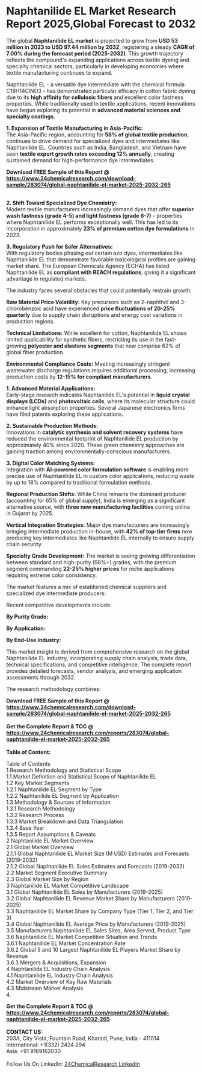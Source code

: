 <h1>Naphtanilide EL Market Research Report 2025,Global Forecast to 2032</h1><p>The global <strong>Naphtanilide EL market</strong> is projected to grow from <strong>USD 53 million in 2023 to USD 97.44 million by 2032</strong>, registering a steady <strong>CAGR of 7.00% during the forecast period (2025-2032)</strong>. This growth trajectory reflects the compound's expanding applications across textile dyeing and specialty chemical sectors, particularly in developing economies where textile manufacturing continues to expand.</p><p>Naphtanilide EL - a versatile dye intermediate with the chemical formula C18H14ClNO3 - has demonstrated particular efficacy in cotton fabric dyeing due to its <strong>high affinity for cellulosic fibers</strong> and excellent color fastness properties. While traditionally used in textile applications, recent innovations have begun exploring its potential in <strong>advanced material sciences and specialty coatings</strong>.</p><p><strong>1. Expansion of Textile Manufacturing in Asia-Pacific:</strong><br>
The Asia-Pacific region, accounting for <strong>58% of global textile production</strong>, continues to drive demand for specialized dyes and intermediates like Naphtanilide EL. Countries such as India, Bangladesh, and Vietnam have seen <strong>textile export growth rates exceeding 12% annually</strong>, creating sustained demand for high-performance dye intermediates.</p><div><b>Download FREE Sample of this Report @ 
            <a href="https://www.24chemicalresearch.com/download-sample/283074/global-naphtanilide-el-market-2025-2032-265">
            https://www.24chemicalresearch.com/download-sample/283074/global-naphtanilide-el-market-2025-2032-265</a></b></div><br><p><strong>2. Shift Toward Specialized Dye Chemistry:</strong><br>
Modern textile manufacturers increasingly demand dyes that offer <strong>superior wash fastness (grade 4-5) and light fastness (grade 6-7)</strong> - properties where Naphtanilide EL performs exceptionally well. This has led to its incorporation in approximately <strong>23% of premium cotton dye formulations</strong> in 2023.</p><p><strong>3. Regulatory Push for Safer Alternatives:</strong><br>
With regulatory bodies phasing out certain azo dyes, intermediates like Naphtanilide EL that demonstrate favorable toxicological profiles are gaining market share. The European Chemicals Agency (ECHA) has listed Naphtanilide EL as <strong>compliant with REACH regulations</strong>, giving it a significant advantage in regulated markets.</p><p>The industry faces several obstacles that could potentially restrain growth:</p><p><strong>Raw Material Price Volatility:</strong> Key precursors such as 2-naphthol and 3-chlorobenzoic acid have experienced <strong>price fluctuations of 20-25% quarterly</strong> due to supply chain disruptions and energy cost variations in production regions.</p><p><strong>Technical Limitations:</strong> While excellent for cotton, Naphtanilide EL shows limited applicability for synthetic fibers, restricting its use in the fast-growing <strong>polyester and elastane segments</strong> that now comprise 62% of global fiber production.</p><p><strong>Environmental Compliance Costs:</strong> Meeting increasingly stringent wastewater discharge regulations requires additional processing, increasing production costs by <strong>12-15% for compliant manufacturers</strong>.</p><p><strong>1. Advanced Material Applications:</strong><br>
Early-stage research indicates Naphtanilide EL's potential in <strong>liquid crystal displays (LCDs)</strong> and <strong>photovoltaic cells</strong>, where its molecular structure could enhance light absorption properties. Several Japanese electronics firms have filed patents exploring these applications.</p><p><strong>2. Sustainable Production Methods:</strong><br>
Innovations in <strong>catalytic synthesis and solvent recovery systems</strong> have reduced the environmental footprint of Naphtanilide EL production by approximately 40% since 2020. These green chemistry approaches are gaining traction among environmentally-conscious manufacturers.</p><p><strong>3. Digital Color Matching Systems:</strong><br>
Integration with <strong>AI-powered color formulation software</strong> is enabling more precise use of Naphtanilide EL in custom color applications, reducing waste by up to 18% compared to traditional formulation methods.</p><p><strong>Regional Production Shifts:</strong> While China remains the dominant producer (accounting for 65% of global supply), India is emerging as a significant alternative source, with <strong>three new manufacturing facilities</strong> coming online in Gujarat by 2025.</p><p><strong>Vertical Integration Strategies:</strong> Major dye manufacturers are increasingly bringing intermediate production in-house, with <strong>42% of top-tier firms</strong> now producing key intermediates like Naphtanilide EL internally to ensure supply chain security.</p><p><strong>Specialty Grade Development:</strong> The market is seeing growing differentiation between standard and high-purity (98%+) grades, with the premium segment commanding <strong>22-25% higher prices</strong> for niche applications requiring extreme color consistency.</p><p>The market features a mix of established chemical suppliers and specialized dye intermediate producers:</p><p>Recent competitive developments include:</p><p><strong>By Purity Grade:</strong></p><p><strong>By Application:</strong></p><p><strong>By End-Use Industry:</strong></p><p>This market insight is derived from comprehensive research on the global Naphtanilide EL industry, incorporating supply chain analysis, trade data, technical specifications, and competitive intelligence. The complete report provides detailed forecasts, vendor analysis, and emerging application assessments through 2032.</p><p>The research methodology combines:</p><div><b>Download FREE Sample of this Report @ 
            <a href="https://www.24chemicalresearch.com/download-sample/283074/global-naphtanilide-el-market-2025-2032-265">
            https://www.24chemicalresearch.com/download-sample/283074/global-naphtanilide-el-market-2025-2032-265</a></b></div><br><div><b>Get the Complete Report & TOC @ 
            <a href="https://www.24chemicalresearch.com/reports/283074/global-naphtanilide-el-market-2025-2032-265">
            https://www.24chemicalresearch.com/reports/283074/global-naphtanilide-el-market-2025-2032-265</a></b></div><br>
            <b>Table of Content:</b><p>Table of Contents<br />
1 Research Methodology and Statistical Scope<br />
1.1 Market Definition and Statistical Scope of Naphtanilide EL<br />
1.2 Key Market Segments<br />
1.2.1 Naphtanilide EL Segment by Type<br />
1.2.2 Naphtanilide EL Segment by Application<br />
1.3 Methodology & Sources of Information<br />
1.3.1 Research Methodology<br />
1.3.2 Research Process<br />
1.3.3 Market Breakdown and Data Triangulation<br />
1.3.4 Base Year<br />
1.3.5 Report Assumptions & Caveats<br />
2 Naphtanilide EL Market Overview<br />
2.1 Global Market Overview<br />
2.1.1 Global Naphtanilide EL Market Size (M USD) Estimates and Forecasts (2019-2032)<br />
2.1.2 Global Naphtanilide EL Sales Estimates and Forecasts (2019-2032)<br />
2.2 Market Segment Executive Summary<br />
2.3 Global Market Size by Region<br />
3 Naphtanilide EL Market Competitive Landscape<br />
3.1 Global Naphtanilide EL Sales by Manufacturers (2019-2025)<br />
3.2 Global Naphtanilide EL Revenue Market Share by Manufacturers (2019-2025)<br />
3.3 Naphtanilide EL Market Share by Company Type (Tier 1, Tier 2, and Tier 3)<br />
3.4 Global Naphtanilide EL Average Price by Manufacturers (2019-2025)<br />
3.5 Manufacturers Naphtanilide EL Sales Sites, Area Served, Product Type<br />
3.6 Naphtanilide EL Market Competitive Situation and Trends<br />
3.6.1 Naphtanilide EL Market Concentration Rate<br />
3.6.2 Global 5 and 10 Largest Naphtanilide EL Players Market Share by Revenue<br />
3.6.3 Mergers & Acquisitions, Expansion<br />
4 Naphtanilide EL Industry Chain Analysis<br />
4.1 Naphtanilide EL Industry Chain Analysis<br />
4.2 Market Overview of Key Raw Materials<br />
4.3 Midstream Market Analysis<br />
4.</p><div><b>Get the Complete Report & TOC @ 
            <a href="https://www.24chemicalresearch.com/reports/283074/global-naphtanilide-el-market-2025-2032-265">
            https://www.24chemicalresearch.com/reports/283074/global-naphtanilide-el-market-2025-2032-265</a></b></div><br><b>CONTACT US:</b><br>
            203A, City Vista, Fountain Road, Kharadi, Pune, India - 411014<br>
            International: +1(332) 2424 294<br>
            Asia: +91 9169162030 <br><br>
            Follow Us On LinkedIn: <a href="https://www.linkedin.com/company/24chemicalresearch/">24ChemicalResearch LinkedIn</a>